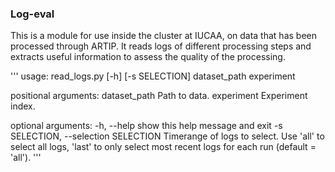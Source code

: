 ### Log-eval

This is a module for use inside the cluster at IUCAA, on data that has been processed through ARTIP. It reads logs of different processing steps and extracts useful information to assess the quality of the processing. 

'''
usage: read_logs.py [-h] [-s SELECTION] dataset_path experiment

positional arguments:
  dataset_path          Path to data.
  experiment            Experiment index.

optional arguments:
  -h, --help            show this help message and exit
  -s SELECTION, --selection SELECTION
                        Timerange of logs to select. Use 'all' to select all
                        logs, 'last' to only select most recent logs for each
                        run (default = 'all').
'''
